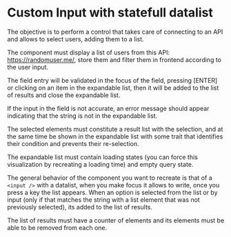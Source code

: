 # Custom Input with statefull datalist

The objective is to perform a control that takes care of connecting to an API and allows to select users, adding them to a list.

The component must display a list of users from this API: https://randomuser.me/, store them and filter them in frontend according to the user input.

The field entry will be validated in the focus of the field, pressing [ENTER] or clicking on an item in the expandable list, then it will be added to the list of results and close the expandable list.

If the input in the field is not accurate, an error message should appear indicating that the string is not in the expandable list.

The selected elements must constitute a result list with the selection, and at the same time be shown in the expandable list with some trait that identifies their condition and prevents their re-selection.

The expandable list must contain loading states (you can force this visualization by recreating a loading time) and empty query state.

The general behavior of the component you want to recreate is that of a `<input />` with a datalist, when you make focus it allows to write, once you press a key the list appears. When an option is selected from the list or by input (only if that matches the string with a list element that was not previously selected), its added to the list of results.

The list of results must have a counter of elements and its elements must be able to be removed from each one.